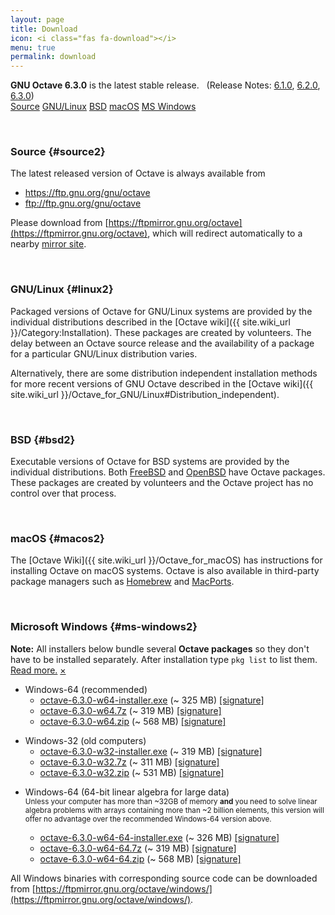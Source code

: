 ```yaml
---
layout: page
title: Download
icon: <i class="fas fa-download"></i>
menu: true
permalink: download
---
```


<div class="primary callout">
  <i class="fas fa-info-circle" style="color:#1779ba;"></i>
  <strong>GNU Octave 6.3.0</strong> is the latest stable release.
  &nbsp;
  (Release Notes:
  <a href="{{ "/NEWS-6.1.html" | relative_url }}">6.1.0</a>,
  <a href="{{ site.baseurl }}{% post_url 2021-02-20-octave-6.2.0-released %}">6.2.0</a>,
  <a href="{{ site.baseurl }}{% post_url 2021-07-11-octave-6.3.0-released %}">6.3.0</a>)
</div>

<div class="button-group large expanded stacked-for-small">
  <a class="button" href="#source"><i class="fas fa-code"></i> Source</a>
  <a class="button" href="#linux"><i class="fab fa-linux"></i> GNU/Linux</a>
  <a class="button" href="#bsd"><i class="fab fa-freebsd"></i> BSD</a>
  <a class="button" href="#macos"><i class="fab fa-apple"></i> macOS</a>
  <a class="button" href="#ms-windows"><i class="fab fa-windows"></i> MS Windows</a>
</div>


<p id="source">&nbsp;</p>

### <i class="fas fa-code"></i> Source {#source2}

The latest released version of Octave is always available from

- https://ftp.gnu.org/gnu/octave
- ftp://ftp.gnu.org/gnu/octave

Please download from
[https://ftpmirror.gnu.org/octave](https://ftpmirror.gnu.org/octave),
which will redirect automatically to a nearby
[mirror site](https://www.gnu.org/order/ftp.html).


<p id="linux">&nbsp;</p>

### <i class="fab fa-linux"></i> GNU/Linux {#linux2}

Packaged versions of Octave for GNU/Linux systems are provided by the
individual distributions described in the
[Octave wiki]({{ site.wiki_url }}/Category:Installation).
These packages are created by volunteers.
The delay between an Octave source release and the availability of a package
for a particular GNU/Linux distribution varies.

Alternatively,
there are some distribution independent installation methods for more recent
versions of GNU Octave described in the
[Octave wiki]({{ site.wiki_url }}/Octave_for_GNU/Linux#Distribution_independent).


<p id="bsd">&nbsp;</p>

### <i class="fab fa-freebsd"></i> BSD {#bsd2}

Executable versions of Octave for BSD systems are provided by the individual
distributions.
Both [FreeBSD](https://www.freebsd.org/) and [OpenBSD](https://www.openbsd.org/)
have Octave packages.
These packages are created by volunteers and the Octave project has no control
over that process.


<p id="macos">&nbsp;</p>

### <i class="fab fa-apple"></i> macOS {#macos2}

The [Octave Wiki]({{ site.wiki_url }}/Octave_for_macOS) has instructions for
installing Octave on macOS systems.
Octave is also available in third-party package managers such as
[Homebrew](https://brew.sh/) and [MacPorts](https://www.macports.org).


<p id="ms-windows">&nbsp;</p>

### <i class="fab fa-windows"></i> Microsoft Windows {#ms-windows2}

<div class="primary callout small" data-closable>
<b>Note:</b> All installers below bundle several <b>Octave packages</b>
so they don't have to be installed separately.
After installation type <code>pkg list</code> to list them.<br>
<a href="{{ site.wiki_url }}/Octave_for_Microsoft_Windows">Read more.</a>
<a href="#ms-windows" class="close-button" aria-label="Dismiss alert" type="button" data-close>
  <span aria-hidden="true">&times;</span>
</a>
</div>

- Windows-64 (recommended)
  - [octave-6.3.0-w64-installer.exe](https://ftpmirror.gnu.org/octave/windows/octave-6.3.0-w64-installer.exe)
    (~ 325 MB)
    [[signature]](https://ftpmirror.gnu.org/octave/windows/octave-6.3.0-w64-installer.exe.sig)
  - [octave-6.3.0-w64.7z](https://ftpmirror.gnu.org/octave/windows/octave-6.3.0-w64.7z)
    (~ 319 MB)
    [[signature]](https://ftpmirror.gnu.org/octave/windows/octave-6.3.0-w64.7z.sig)
  - [octave-6.3.0-w64.zip](https://ftpmirror.gnu.org/octave/windows/octave-6.3.0-w64.zip)
    (~ 568 MB)
    [[signature]](https://ftpmirror.gnu.org/octave/windows/octave-6.3.0-w64.zip.sig)

<p></p>

- Windows-32 (old computers)
  - [octave-6.3.0-w32-installer.exe](https://ftpmirror.gnu.org/octave/windows/octave-6.3.0-w32-installer.exe)
    (~ 319 MB)
    [[signature]](https://ftpmirror.gnu.org/octave/windows/octave-6.3.0-w32-installer.exe.sig)
  - [octave-6.3.0-w32.7z](https://ftpmirror.gnu.org/octave/windows/octave-6.3.0-w32.7z)
    (~ 311 MB)
    [[signature]](https://ftpmirror.gnu.org/octave/windows/octave-6.3.0-w32.7z.sig)
  - [octave-6.3.0-w32.zip](https://ftpmirror.gnu.org/octave/windows/octave-6.3.0-w32.zip)
    (~ 531 MB)
    [[signature]](https://ftpmirror.gnu.org/octave/windows/octave-6.3.0-w32.zip.sig)

<p></p>

- Windows-64 (64-bit linear algebra for large data)
  <br><small>
  Unless your computer has more than ~32GB of memory
  <strong>and</strong> you need to solve linear algebra problems
  with arrays containing more than ~2 billion elements, this
  version will offer no advantage over the recommended Windows-64
  version above.
  </small>

  - [octave-6.3.0-w64-64-installer.exe](https://ftpmirror.gnu.org/octave/windows/octave-6.3.0-w64-64-installer.exe)
    (~ 326 MB)
    [[signature]](https://ftpmirror.gnu.org/octave/windows/octave-6.3.0-w64-64-installer.exe.sig)
  - [octave-6.3.0-w64-64.7z](https://ftpmirror.gnu.org/octave/windows/octave-6.3.0-w64-64.7z)
    (~ 319 MB)
    [[signature]](https://ftpmirror.gnu.org/octave/windows/octave-6.3.0-w64-64.7z.sig)
  - [octave-6.3.0-w64-64.zip](https://ftpmirror.gnu.org/octave/windows/octave-6.3.0-w64-64.zip)
    (~ 568 MB)
    [[signature]](https://ftpmirror.gnu.org/octave/windows/octave-6.3.0-w64-64.zip.sig)

All Windows binaries with corresponding source code can be downloaded from
[https://ftpmirror.gnu.org/octave/windows/](https://ftpmirror.gnu.org/octave/windows/).
